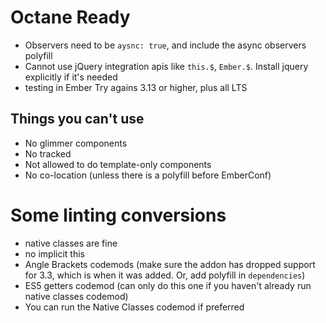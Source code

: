 # Octane Ready

- Observers need to be `aysnc: true`, and include the async observers polyfill
- Cannot use jQuery integration apis like `this.$`, `Ember.$`. Install jquery explicitly if it's needed
- testing in Ember Try agains 3.13 or higher, plus all LTS

## Things you can't use

- No glimmer components
- No tracked
- Not allowed to do template-only components
- No co-location (unless there is a polyfill before EmberConf)

# Some linting conversions

- native classes are fine
- no implicit this
- Angle Brackets codemods (make sure the addon has dropped support for 3.3, which is when it was added. Or, add polyfill in `dependencies`)
- ES5 getters codemod (can only do this one if you haven't already run native classes codemod)
- You can run the Native Classes codemod if preferred
